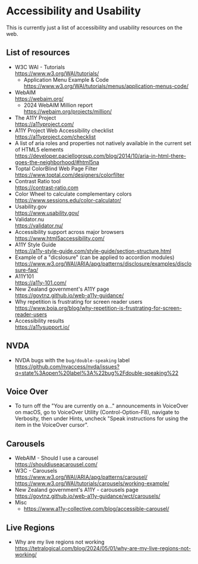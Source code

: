 Accessibility and Usability
============================

This is currently just a list of accessibility and usability resources on the web.

## List of resources
- W3C WAI - Tutorials  
  https://www.w3.org/WAI/tutorials/
  - Application Menu Example & Code  
    https://www.w3.org/WAI/tutorials/menus/application-menus-code/
- WebAIM  
  https://webaim.org/
  - 2024 WebAIM Million report  
    https://webaim.org/projects/million/
- The A11Y Project  
  https://a11yproject.com/
- A11Y Project Web Accessibility checklist  
  https://a11yproject.com/checklist
- A list of aria roles and properties not natively available in the current set of HTML5 elements  
  https://developer.paciellogroup.com/blog/2014/10/aria-in-html-there-goes-the-neighborhood/#html5na
- Toptal ColorBlind Web Page Filter  
  https://www.toptal.com/designers/colorfilter  
- Contrast Ratio tool  
  https://contrast-ratio.com  
- Color Wheel to calculate complementary colors  
  https://www.sessions.edu/color-calculator/
- Usability.gov  
  https://www.usability.gov/
- Validator.nu  
  https://validator.nu/
- Accessibility support across major browsers  
  https://www.html5accessibility.com/
- A11Y Style Guide  
  https://a11y-style-guide.com/style-guide/section-structure.html
- Example of a "dicslosure" (can be applied to accordion modules)  
  https://www.w3.org/WAI/ARIA/apg/patterns/disclosure/examples/disclosure-faq/
- A11Y101  
  https://a11y-101.com/
- New Zealand government's A11Y page  
  https://govtnz.github.io/web-a11y-guidance/
- Why repetition is frustrating for screen reader users  
  https://www.boia.org/blog/why-repetition-is-frustrating-for-screen-reader-users
- Accessibility results  
  https://a11ysupport.io/

## NVDA
- NVDA bugs with the `bug/double-speaking` label  
  https://github.com/nvaccess/nvda/issues?q=state%3Aopen%20label%3A%22bug%2Fdouble-speaking%22

## Voice Over
- To turn off the "You are currently on a..." announcements in VoiceOver on macOS, go to VoiceOver Utility (Control-Option-F8), navigate to Verbosity, then under Hints, uncheck "Speak instructions for using the item in the VoiceOver cursor".

## Carousels
- WebAIM - Should I use a carousel  
  https://shouldiuseacarousel.com/
- W3C - Carousels  
  https://www.w3.org/WAI/ARIA/apg/patterns/carousel/  
  https://www.w3.org/WAI/tutorials/carousels/working-example/
- New Zealand government's A11Y - carousels page  
  https://govtnz.github.io/web-a11y-guidance/wct/carousels/
- Misc  
  - https://www.a11y-collective.com/blog/accessible-carousel/

## Live Regions
- Why are my live regions not working  
  https://tetralogical.com/blog/2024/05/01/why-are-my-live-regions-not-working/
